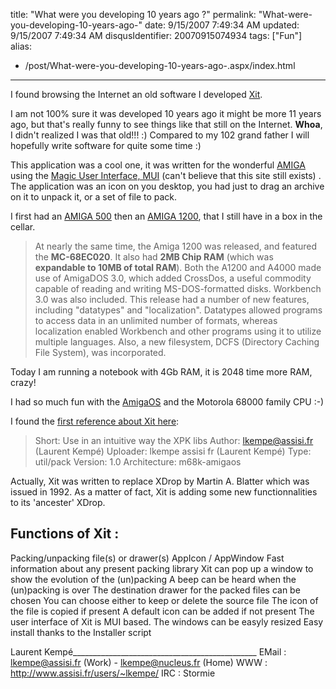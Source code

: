 title: "What were you developing 10 years ago ?"
permalink: "What-were-you-developing-10-years-ago-"
date: 9/15/2007 7:49:34 AM
updated: 9/15/2007 7:49:34 AM
disqusIdentifier: 20070915074934
tags: ["Fun"]
alias:
 - /post/What-were-you-developing-10-years-ago-.aspx/index.html
---
I found browsing the Internet an old software I developed [Xit](http://aminet.net/package/util/pack/XIT). 

I am not 100% sure it was developed 10 years ago it might be more 11 years ago, but that's really funny to see things like that still on the Internet. **Whoa**, I didn't realized I was that old!!! :) Compared to my 102 grand father I will hopefully write software for quite some time :)
<!-- more -->

This application was a cool one, it was written for the wonderful [AMIGA](http://www.amiga.com/about/history/?t=past) using the [Magic User Interface, MUI](http://www.sasg.com/mui/) (can't believe that this site still exists) . The application was an icon on you desktop, you had just to drag an archive on it to unpack it, or a set of file to pack.

I first had an [AMIGA 500](http://www.amiga.com/about/history/index.php?t=past&p=a500) then an [AMIGA 1200](http://www.amiga.com/about/history/index.php?t=past&p=a60012004000), that I still have in a box in the cellar. 

> At nearly the same time, the Amiga 1200 was released, and featured the **MC-68EC020**. It also had **2MB Chip RAM** (which was **expandable to 10MB of total RAM**). Both the A1200 and A4000 made use of AmigaDOS 3.0, which added CrossDos, a useful commodity capable of reading and writing MS-DOS-formatted disks. Workbench 3.0 was also included. This release had a number of new features, including "datatypes" and "localization". Datatypes allowed programs to access data in an unlimited number of formats, whereas localization enabled Workbench and other programs using it to utilize multiple languages. Also, a new filesystem, DCFS (Directory Caching File System), was incorporated.

Today I am running a notebook with 4Gb RAM, it is 2048 time more RAM, crazy!

I had so much fun with the [AmigaOS](http://www.amiga.com/about/history/?t=os) and the Motorola 68000 family CPU :-)

I found the [first reference about Xit here](http://www.dstoecker.eu/xpkmaster.html):

> Short:        Use in an intuitive way the XPK libs
Author:       lkempe@assisi.fr (Laurent Kempé)
Uploader:     lkempe assisi fr (Laurent Kempé)
Type:         util/pack
Version:      1.0
Architecture: m68k-amigaos


Actually, Xit was written to replace XDrop by Martin A. Blatter which was
issued in 1992. As a matter of fact, Xit is adding some new functionnalities
to its 'ancester' XDrop.

Functions of Xit :
-----------------

Packing/unpacking file(s) or drawer(s)
AppIcon / AppWindow
Fast information about any present packing library
Xit can pop up a window to show the evolution of the (un)packing
A beep can be heard when the (un)packing is over
The destination drawer for the packed files can be chosen
You can choose either to keep or delete the source file
The icon of the file is copied if present
A default icon can be added if not present
The user interface of Xit is MUI based. The windows can be easyly resized
Easy install thanks to the Installer script

Laurent Kempé______________________________________________
EMail : lkempe@assisi.fr (Work) - lkempe@nucleus.fr (Home)
  WWW : http://www.assisi.fr/users/~lkempe/
  IRC : Stormie
